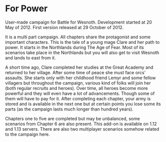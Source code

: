 # For Power

User-made campaign for Battle for Wesnoth. Development started at 20 May of 2012. First version released at 29 October of 2012.

It is a multi part campaign. All chapters share the protagonist and some important characters. This is the tale of a young mage Clare and her path to power. It starts in the Northlands during The Age of Fear. Most of its scenarios take place in the Northlands but you will also get to visit Wesnoth and lands to east from it.

A short time ago, Clare completed her studies at the Great Academy and returned to her village. After some time of peace she must face orcs' assaults. She starts only with her childhood friend Lemyr and some fellow villagers but throughout the campaign, various kind of folks will join her (both regular recruits and heroes). Over time, all heroes become more powerful and they will even have a lot of advancements. Though some of them will have to pay for it. After completing each chapter, your army is stored and is available in the next one but at certain points you lose some its parts (as the campaign lasts much longer than hundred years).

Chapters one to five are completed but may be unbalanced, some scenarios from Chapter 6 are also present. This add-on is available on 1.12 and 1.13 servers.
There are also two multiplayer scenarios somehow related to the campaign here.
